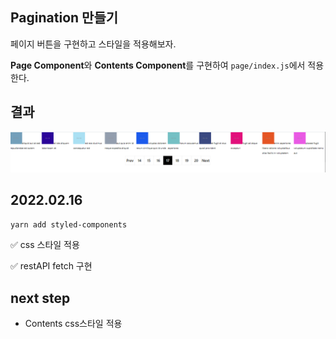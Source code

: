 ## Pagination 만들기

페이지 버튼을 구현하고 스타일을 적용해보자.


**Page Component**와 **Contents Component**를 구현하여 `page/index.js`에서 적용한다.

## 결과

![캡쳐1](/public/post3.PNG)

## 2022.02.16

`yarn add styled-components`

:white_check_mark:
css 스타일 적용

:white_check_mark:
restAPI fetch 구현

## next step
 + Contents css스타일 적용
